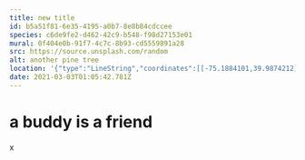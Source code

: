 ```yaml
---
title: new title
id: b5a51f81-6e35-4195-a0b7-8e8b84cdccee
species: c6de9fe2-d462-42c9-b548-f98d27153e01
mural: 0f404e0b-91f7-4c7c-8b93-cd5559891a28
src: https://source.unsplash.com/random
alt: another pine tree
location: '{"type":"LineString","coordinates":[[-75.1884101,39.9874212]]}'
date: 2021-03-03T01:05:42.781Z
---
```

  # a buddy is a friend
  x

